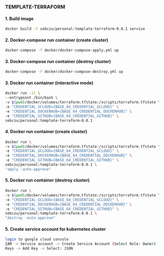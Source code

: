 ### **TEMPLATE-TERRAFORM**

#### 1. Build image
```bash
docker build -t sebczu/personal:template-terraform-0.0.1 service
```

#### 2. Docker-compose run container (create cluster)
```bash
docker-compose -f docker/docker-compose-apply.yml up
```

#### 3. Docker-compose run container (destroy cluster)
```bash
docker-compose -f docker/docker-compose-destroy.yml up
```

#### 3. Docker run container (interactive mode)
```bash
docker run -it \
--entrypoint /bin/bash \
-v $(pwd)/docker/volumes/terraform.tfstate:/scripts/terraform.tfstate \
-e "CREDENTIAL_GCLOUD={BASE_64_CREDENTIAL_GCLOUD}" \
-e "CREDENTIAL_DOCKERHUB={BASE_64_CREDENTIAL_DOCKERHUB}" \
-e "CREDENTIAL_GITHUB={BASE_64_CREDENTIAL_GITHUB}" \
sebczu/personal:template-terraform-0.0.1
```

#### 4. Docker run container (create cluster)
```bash
docker run \
-v $(pwd)/docker/volumes/terraform.tfstate:/scripts/terraform.tfstate \
-e "CREDENTIAL_GCLOUD={BASE_64_CREDENTIAL_GCLOUD}" \
-e "CREDENTIAL_DOCKERHUB={BASE_64_CREDENTIAL_DOCKERHUB}" \
-e "CREDENTIAL_GITHUB={BASE_64_CREDENTIAL_GITHUB}" \
sebczu/personal:template-terraform-0.0.1 \
"apply -auto-approve"
```

#### 5. Docker run container (destroy cluster)
```bash
docker run \
-v $(pwd)/docker/volumes/terraform.tfstate:/scripts/terraform.tfstate \
-e "CREDENTIAL_GCLOUD={BASE_64_CREDENTIAL_GCLOUD}" \
-e "CREDENTIAL_DOCKERHUB={BASE_64_CREDENTIAL_DOCKERHUB}" \
-e "CREDENTIAL_GITHUB={BASE_64_CREDENTIAL_GITHUB}" \
sebczu/personal:template-terraform-0.0.1 \
"destroy -auto-approve"
```

#### 5. Create service account for kubernetes cluster
```bash
login to google cloud console
IAM -> Service account -> Create Service Account (Select Role: Owner)
Keys -> Add Key -> Select: JSON
```